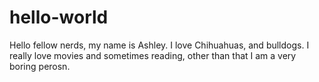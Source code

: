 # hello-world

Hello fellow nerds, my name is Ashley. I love Chihuahuas, and bulldogs. 
I really love movies and sometimes reading, other than that I am a very boring perosn.
